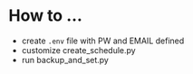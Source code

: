 # How to …

* create `.env` file with PW and EMAIL defined
* customize create_schedule.py
* run backup_and_set.py
